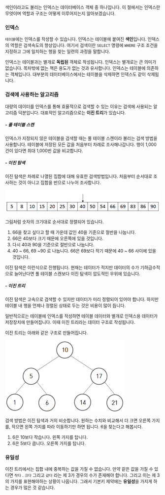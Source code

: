 
색인이라고도 불리는 인덱스는 데이터베이스 객체 중 하나입니다. 이 절에서는 인덱스란 무엇이며 역할과 구조는 어떻게 이루어지는지 알아보겠습니다.


### 인덱스

`테이블`에는 인덱스를 작성할 수 있습니다. 인덱스는 테이블에 붙여진 **색인**입니다. 인덱스의 역할은 검색속도의 향상입니다. 여기서 검색이란 `SELECT` 명령에 `WHERE` 구조 조건을 지정하고 그에 일치하는 행을 찾는 일련의 과정을 말합니다.

인덱스는 테이블과는 별개로 **독립된** 객체로 작성됩니다. 인덱스는 별개로는 큰 의미가 없습니다. 목차밖에 없는 책은 용도가 없는 것과 유사합니다. 인덱스는 테이블에 의존하는 객체입니다. 대부분의 데이터베이스에서는 테이블을 삭제하면 인덱스도 같이 삭제됩니다.



### 검색에 사용하는 알고리즘

대량의 데이터를 인덱스를 통해 효율적으로 검색할 수 있는 이유는 검색에 사용되는 알고리즘 덕분입니다. 대표적인 알고리즘으로는 **이진 트리**가 있습니다.


##### - 풀 테이블 스캔
인덱스가 지정되지 않은 테이블을 검색할 때는 풀 테이블 스캔이라 불리는 검색 방법을 사용합니다. 테이블에 저장된 모든 값을 처음부터 차례로 조사해나갑니다. 행이 1,000건이 있다면 최대 1,000번 값을 비교합니다.


##### - 이진 탐색
이진 탐색은 차례로 나열된 집합에 대해 유효한 검색방법입니다. 처음부터 순서대로 조사하는 것이 아니고 집합을 반으로 나누어 조사합니다.

![[Pasted image 20230829223554.png]](Pasted%20image%2020230829223554.png)


그림처럼 숫자의 크기대로 순서대로 정렬되어 있습니다. 
1. 66을 찾고 싶다고 할 때 가운데 값인 40을 기준으로 절반을 나눕니다. 
2. 66은 40보다 크기 때문에 오른쪽에 있을 것입니다. 
3. 다시 40과 90을 기준으로 절반으로 나눕니다.
4. 40 ~ 66, 69 ~90 로 나눕니다. 66은 69보다 작기 때문에 40 ~ 66 사이에 있을 것입니다.

이진 탐색은 이런식으로 진행됩니다. 현재는 데이터가 적지만 데이터의 수가 기하급수적으로 늘어난다면 풀 테이블 스캔보다 이진 탐색이 압도적인 우위에 있습니다.


##### - 이진 트리
이진 탐색은 고속으로 검색할 수 있지만 데이터가 미리 정렬되어 있어야 합니다. 하지만 테이블 내 행을 언제나 정렬된 상태로 두는 것은 비용이 많이 듭니다.

일반적으로는 테이블에 인덱스를 작성하면 테이블 데이터와 별개로 인덱스용 데이터가 저장장치에 만들어집니다. 이때 이진 트리라는 데이터 구조로 작성됩니다.

이진 트리는 아래와 같은 구조로 만들어집니다.

![[Pasted image 20230829224610.png]](Pasted%20image%2020230829224610.png)


검색 방법은 이진 탐색과 거의 비슷합니다. 원하는 수치와 비교해서 더 크면 오른쪽 가지를, 작으면 왼쪽 가지를 따라 이동하기만 하면 됩니다. 6을 찾는다고 해봅시다.

1. 6은 10보다 작습니다. 왼쪽 가지를 탑니다.
2. 6은 5보다 큽니다. 오른쪽 가지를 탑니다.

### 유일성

이진 트리에서는 집합 내에 중복하는 값을 가질 수 없습니다. 만약 같은 값을 가질 수 있다면 `작다` . `크다` 그리고 `같다` 라는 제 3가 경우의 수가 존재해야 합니다. 그리고 이는 제 3의 가지를 표현해야하는 상황이 나옵니다. 그래서 기본키 제약에는 **유일성**을 가지게 하는 경우가 많은 것 같습니다.

